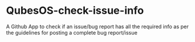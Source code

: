 # QubesOS-check-issue-info
A Github App to check if an issue/bug report has all the required info as per the guidelines for posting a complete bug report/issue 
